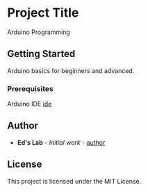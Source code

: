 # Project Title

Arduino Programming

## Getting Started

Arduino basics for beginners and advanced.

### Prerequisites

Arduino IDE [ide](https://www.arduino.cc/en/Main/Software)

## Author

* **Ed's Lab** - *Initial work* - [author](https://github.com/EDU4RDO-SH)


## License

This project is licensed under the MIT License.
